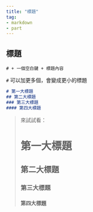 ```yaml
---
title: "標題"
tag: 
- markdown
- part
---
```


## 標題
```
# + 一個空白鍵 + 標題內容
```
`#` 可以加更多個，會變成更小的標題
```md
# 第一大標題
## 第二大標題
### 第三大標題
#### 第四大標題
```
>來試試看：
># 第一大標題
>## 第二大標題
>### 第三大標題
>#### 第四大標題
